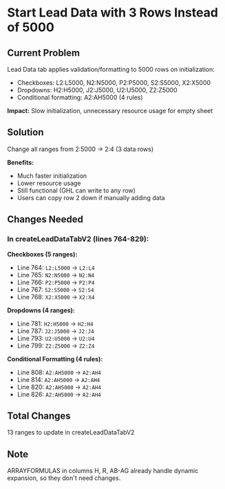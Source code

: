 # Start Lead Data with 3 Rows Instead of 5000

## Current Problem
Lead Data tab applies validation/formatting to 5000 rows on initialization:
- Checkboxes: L2:L5000, N2:N5000, P2:P5000, S2:S5000, X2:X5000
- Dropdowns: H2:H5000, J2:J5000, U2:U5000, Z2:Z5000
- Conditional formatting: A2:AH5000 (4 rules)

**Impact:** Slow initialization, unnecessary resource usage for empty sheet

## Solution
Change all ranges from 2:5000 → 2:4 (3 data rows)

**Benefits:**
- Much faster initialization
- Lower resource usage
- Still functional (GHL can write to any row)
- Users can copy row 2 down if manually adding data

## Changes Needed

### In createLeadDataTabV2 (lines 764-829):

**Checkboxes (5 ranges):**
- Line 764: `L2:L5000` → `L2:L4`
- Line 765: `N2:N5000` → `N2:N4`
- Line 766: `P2:P5000` → `P2:P4`
- Line 767: `S2:S5000` → `S2:S4`
- Line 768: `X2:X5000` → `X2:X4`

**Dropdowns (4 ranges):**
- Line 781: `H2:H5000` → `H2:H4`
- Line 787: `J2:J5000` → `J2:J4`
- Line 793: `U2:U5000` → `U2:U4`
- Line 799: `Z2:Z5000` → `Z2:Z4`

**Conditional Formatting (4 rules):**
- Line 808: `A2:AH5000` → `A2:AH4`
- Line 814: `A2:AH5000` → `A2:AH4`
- Line 820: `A2:AH5000` → `A2:AH4`
- Line 826: `A2:AH5000` → `A2:AH4`

## Total Changes
13 ranges to update in createLeadDataTabV2

## Note
ARRAYFORMULAS in columns H, R, AB-AG already handle dynamic expansion, so they don't need changes.

